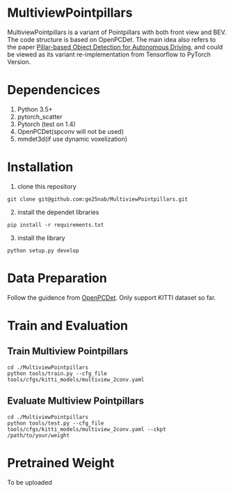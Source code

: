 # MultiviewPointpillars

MultiviewPointpillars is a variant of Pointpillars with both front view and BEV.  
The code structure is based on OpenPCDet. The main idea also refers to the paper [Pillar-based Object Detection for Autonomous Driving](https://github.com/WangYueFt/pillar-od), and could be viewed as its variant re-implementation from Tensorflow to PyTorch Version. 

# Dependencices
1. Python 3.5+
2. pytorch_scatter
3. Pytorch (test on 1.4)
4. OpenPCDet(spconv will not be used)
5. mmdet3d(if use dynamic voxelization)

# Installation
1. clone this repository
```
git clone git@github.com:ge25nab/MultiviewPointpillars.git
```
2. install the dependet libraries
```
pip install -r requirements.txt 
```
3. install the library 
```
python setup.py develop
```

# Data Preparation
Follow the guidence from [OpenPCDet](https://github.com/open-mmlab/OpenPCDet/blob/master/docs/GETTING_STARTED.md). Only support KITTI dataset so far.


# Train and Evaluation
## Train Multiview Pointpillars
```
cd ./MultiviewPointpillars
python tools/train.py --cfg_file tools/cfgs/kitti_models/multiview_2conv.yaml
```

## Evaluate Multiview Pointpillars
```
cd ./MultiviewPointpillars
python tools/test.py --cfg_file tools/cfgs/kitti_models/multiview_2conv.yaml --ckpt /path/to/your/weight
```

# Pretrained Weight 

To be uploaded


